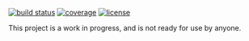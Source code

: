 [![build status](https://img.shields.io/circleci/project/github/scottbedard/bia.svg)](https://circleci.com/gh/scottbedard/bia)
[![coverage](https://img.shields.io/codecov/c/github/scottbedard/bia.svg)](https://codecov.io/gh/scottbedard/bia)
[![license](https://img.shields.io/badge/license-MIT-blue.svg)](https://github.com/scottbedard/bia/blob/master/LICENSE)

This project is a work in progress, and is not ready for use by anyone.